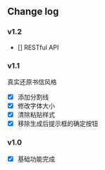 ## Change log

### v1.2
- [] RESTful API

### v1.1
真实还原书信风格

- [x] 添加分割线
- [x] 修改字体大小
- [x] 清除粘贴样式
- [x] 移除生成后提示框的确定按钮

### v1.0
- [x] 基础功能完成
